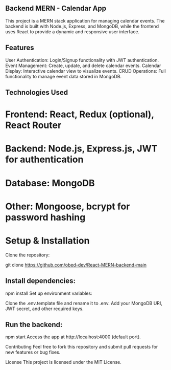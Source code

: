 ## Backend MERN - Calendar App


This project is a MERN stack application for managing calendar events. The backend is built with Node.js, Express, and MongoDB, while the frontend uses React to provide a dynamic and responsive user interface.

## Features
User Authentication: Login/Signup functionality with JWT authentication.
Event Management: Create, update, and delete calendar events.
Calendar Display: Interactive calendar view to visualize events.
CRUD Operations: Full functionality to manage event data stored in MongoDB.

## Technologies Used
# Frontend: React, Redux (optional), React Router
# Backend: Node.js, Express.js, JWT for authentication
# Database: MongoDB
# Other: Mongoose, bcrypt for password hashing

# Setup & Installation
Clone the repository:


git clone https://github.com/obed-dev/React-MERN-backend-main

## Install dependencies:

npm install
Set up environment variables:

Clone the .env.template file and rename it to .env.
Add your MongoDB URI, JWT secret, and other required keys.


## Run the backend:
npm start
Access the app at http://localhost:4000 (default port).

Contributing
Feel free to fork this repository and submit pull requests for new features or bug fixes.

License
This project is licensed under the MIT License.
